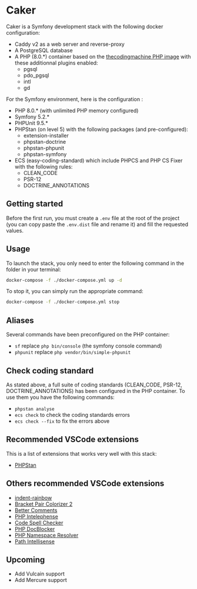 # Caker
Caker is a Symfony development stack with the following docker configuration:
- Caddy v2 as a web server and reverse-proxy
- A PostgreSQL database
- A PHP (8.0.*) container based on the [thecodingmachine PHP image](https://github.com/thecodingmachine/docker-images-php) with these additionnal plugins enabled:
    - pgsql
    - pdo_pgsql
    - intl
    - gd

For the Symfony environment, here is the configuration :
- PHP 8.0.* (with unlimited PHP memory configured)
- Symfony 5.2.*
- PHPUnit 9.5.*
- PHPStan (on level 5) with the following packages (and pre-configured):
    - extension-installer
    - phpstan-doctrine
    - phpstan-phpunit
    - phpstan-symfony
- ECS (easy-coding-standard) which include PHPCS and PHP CS Fixer with the following rules:
    - CLEAN_CODE
    - PSR-12
    - DOCTRINE_ANNOTATIONS

## Getting started
Before the first run, you must create a `.env` file at the root of the project (you can copy paste the `.env.dist` file and rename it) and fill the requested values.
## Usage
To launch the stack, you only need to enter the following command in the folder in your terminal:
```bash
docker-compose -f ./docker-compose.yml up -d 
```

To stop it, you can simply run the appropriate command:
```bash
docker-compose -f ./docker-compose.yml stop 
```

## Aliases
Several commands have been preconfigured on the PHP container:
- `sf` replace `php bin/console` (the symfony console command)
- `phpunit` replace `php vendor/bin/simple-phpunit`

## Check coding standard
As stated above, a full suite of coding standards (CLEAN_CODE, PSR-12, DOCTRINE_ANNOTATIONS) has been configured in the PHP container. To use them you have the following commands:
- `phpstan analyse`
- `ecs check` to check the coding standards errors
- `ecs check --fix` to fix the errors above

## Recommended VSCode extensions
This is a list of extensions that works very well with this stack:
- [PHPStan](https://marketplace.visualstudio.com/items?itemName=swordev.phpstan)

## Others recommended VSCode extensions
- [indent-rainbow](https://marketplace.visualstudio.com/items?itemName=oderwat.indent-rainbow)
- [Bracket Pair Colorizer 2](https://marketplace.visualstudio.com/items?itemName=CoenraadS.bracket-pair-colorizer-2)
- [Better Comments](https://marketplace.visualstudio.com/items?itemName=aaron-bond.better-comments)
- [PHP Intelephense](https://marketplace.visualstudio.com/items?itemName=bmewburn.vscode-intelephense-client)
- [Code Spell Checker](https://marketplace.visualstudio.com/items?itemName=streetsidesoftware.code-spell-checker)
- [PHP DocBlocker](https://marketplace.visualstudio.com/items?itemName=neilbrayfield.php-docblocker)
- [PHP Namespace Resolver](https://marketplace.visualstudio.com/items?itemName=MehediDracula.php-namespace-resolver)
- [Path Intellisense](https://marketplace.visualstudio.com/items?itemName=christian-kohler.path-intellisense)

## Upcoming
- Add Vulcain support
- Add Mercure support
